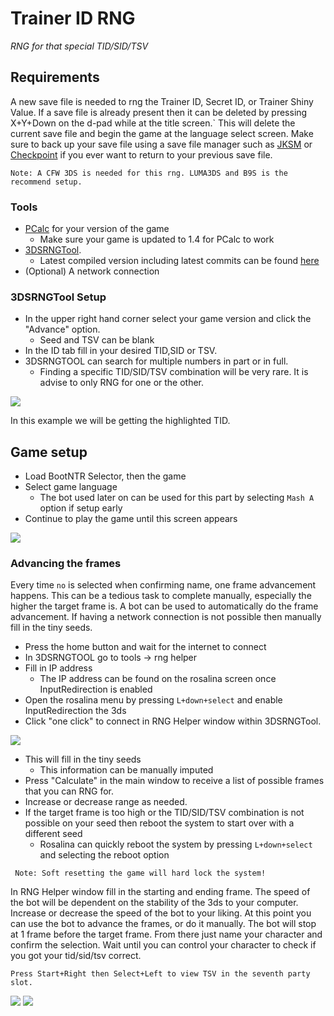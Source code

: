 # Trainer ID RNG
_RNG for that special TID/SID/TSV_

## Requirements
A new save file is needed to rng the Trainer ID, Secret ID, or Trainer Shiny Value. If a save file is already present then it can be deleted by pressing X+Y+Down on the d-pad while at the title screen.`
This will delete the current save file and begin the game at the language select screen. Make sure to back up your save file using a save file manager such as [JKSM](https://github.com/J-D-K/JKSM) or [Checkpoint](https://github.com/BernardoGiordano/Checkpoint) if you ever want to return to your previous save file.

```Note: A CFW 3DS is needed for this rng. LUMA3DS and B9S is the recommend setup.```


 
### Tools
- [PCalc](https://gbatemp.net/threads/pokecalcntr-for-gen-6-the-rng-tool-suite-for-the-3ds.473221/) for your version of the game
    - Make sure your game is updated to 1.4 for PCalc to work
- [3DSRNGTool](https://github.com/wwwwwwzx/3DSRNGTool/releases).
    - Latest compiled version including latest commits can be found [here](https://ci.appveyor.com/project/wwwwwwzx/3dsrngtool/build/artifacts)
 - (Optional) A network connection
 
 
### 3DSRNGTool Setup
- In the upper right hand corner select your game version and click the "Advance" option.
    - Seed and TSV can be blank 
- In the ID tab fill in your desired TID,SID or TSV.
- 3DSRNGTOOL can search for multiple numbers in part or in full.
	- Finding a specific TID/SID/TSV combination will be very rare. It is advise to only RNG for one or the other.
	
![](https://i.imgur.com/ZchDZmq.png)

In this example we will be getting the highlighted TID.

## Game setup
- Load BootNTR Selector, then the game
- Select game language
	 - The bot used later on can be used for this part by selecting `Mash A` option if setup early
- Continue to play the game until this screen appears

![](https://i.imgur.com/FTlLDkp.png)

### Advancing the frames
Every time `no` is selected when confirming name, one frame advancement happens. This can be a tedious task to complete manually, especially the higher the target frame is. A bot can be used to automatically do the frame advancement. If having a network connection is not possible then manually fill in the tiny seeds.
- Press the home button and wait for the internet to connect
- In 3DSRNGTOOL go to tools -> rng helper
- Fill in IP address
    - The IP address can be found on the rosalina screen once InputRedirection is enabled
- Open the rosalina menu by pressing `L+down+select` and enable InputRedirection the 3ds
- Click "one click" to connect in RNG Helper window within 3DSRNGTool.

![](https://i.imgur.com/q3iJXsU.png)

- This will fill in the tiny seeds
  - This information can be manually imputed
- Press "Calculate" in the main window to receive a list of possible frames that you can RNG for.
- Increase or decrease range as needed.
- If the target frame is too high or the TID/SID/TSV combination is not possible on your seed then reboot the system to start over with a different seed
	- Rosalina can quickly reboot the system by pressing `L+down+select` and selecting the reboot option

``` Note: Soft resetting the game will hard lock the system!```

In RNG Helper window fill in the starting and ending frame. The speed of the bot will be dependent on the stability of the 3ds to your computer. Increase or decrease the speed of the bot to your liking. At this point you can use the bot to advance the frames, or do it manually. The bot will stop at 1 frame before the target frame. From there just name your character and confirm the selection. Wait until you can control your character to check if you got your tid/sid/tsv correct.

```Press Start+Right then Select+Left to view TSV in the seventh party slot.```

![](https://i.imgur.com/ZDdZ4VN.png)
![](https://i.imgur.com/fBzZhqg.png)

